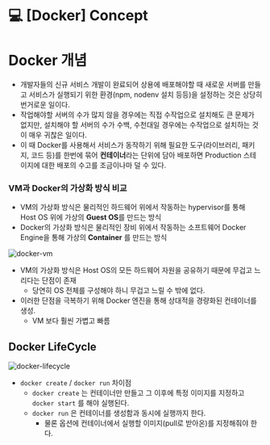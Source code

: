 💻 [Docker] Concept
==================
# Docker 개념
* 개발자들의 신규 서비스 개발이 완료되어 상용에 배포해야할 때 새로운 서버를 만들고 서비스가 실행되기 위한 환경(npm, nodenv 설치 등등)을 설정하는 것은 상당히 번거로운 일이다. 
* 작업해야할 서버의 수가 많지 않을 경우에는 직접 수작업으로 설치해도 큰 문제가 없지만, 설치해야 할 서버의 수가 수백, 수천대일 경우에는 수작업으로 설치하는 것이 매우 귀찮은 일이다.
* 이 때 Docker를 사용해서 서비스가 동작하기 위해 필요한 도구(라이브러리, 패키지, 코드 등)를 한번에 묶어 **컨테이너**라는 단위에 담아 배포하면 Production 스테이지에 대한 배포의 수고를 조금이나마 덜 수 있다. 

### VM과 Docker의 가상화 방식 비교
* VM의 가상화 방식은 물리적인 하드웨어 위에서 작동하는 hypervisor를 통해 Host OS 위에 가상의 **Guest OS**를 만드는 방식
* Docker의 가상화 방식은 물리적인 장비 위에서 작동하는 소프트웨어 Docker Engine을 통해 가상의 **Container** 를 만드는 방식

![docker-vm](https://user-images.githubusercontent.com/57285121/216800878-ad7ffca0-7a86-4164-a108-1c43b8bb6d1e.jpeg)

* VM의 가상화 방식은 Host OS의 모든 하드웨어 자원을 공유하기 때문에 무겁고 느리다는 단점이 존재
  * 당연히 OS 전체를 구성해야 하니 무겁고 느릴 수 밖에 없다.
* 이러한 단점을 극복하기 위해 Docker 엔진을 통해 상대적을 경량화된 컨테이너를 생성.
  * VM 보다 훨씬 가볍고 빠름

## Docker LifeCycle

![docker-lifecycle](https://user-images.githubusercontent.com/57285121/214293603-2f8a14ea-f6cc-4cb2-9930-3acda4dc3cab.png)

* `docker create` / `docker run` 차이점
  * `docker create` 는 컨테이너만 만들고 그 이후에 특정 이미지를 지정하고 `docker start` 를 해야 실행된다.
  * `docker run` 은 컨테이너를 생성함과 동시에 실행까지 한다.
    * 물론 옵션에 컨테이너에서 실행할 이미지(pull로 받아온)를 지정해줘야 한다.